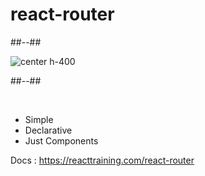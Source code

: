 <!-- .slide: class="two-column-layout" -->

# react-router

##--##

![center h-400](../assets/images/react-router.svg)

##--##

<br>

- Simple
- Declarative
- Just Components

Docs : https://reacttraining.com/react-router
